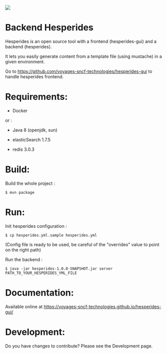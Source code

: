 [![](https://travis-ci.org/voyages-sncf-technologies/hesperides.svg?branch=master)](https://travis-ci.org/voyages-sncf-technologies/hesperides)

Backend Hesperides
========

Hesperides is an open source tool with a frontend (hesperides-gui) and a backend (hesperides).

It lets you easily generate content from a template file (using mustache) in a given environment.

Go to https://github.com/voyages-sncf-technologies/hesperides-gui to handle hesperides frontend.

Requirements:
=====

 * Docker

or :

 * Java 8 (openjdk, sun)

 * elasticSearch 1.7.5

 * redis 3.0.3

Build:
=====

Build the whole project :
```shell
$ mvn package
```

Run:
=====

Init hesperides configuration :
```shell
$ cp hesperides.yml.sample hesperides.yml
```
(Config file is ready to be used, be careful of the "overrides" value to point on the right path)

Run the backend :
```shell
$ java -jar hesperides-1.0.0-SNAPSHOT.jar server PATH_TO_YOUR_HESPERIDES_YML_FILE
```

Documentation:
=====

Available online at <https://voyages-sncf-technologies.github.io/hesperides-gui/>

Development:
=====

Do you have changes to contribute? Please see the Development page.
